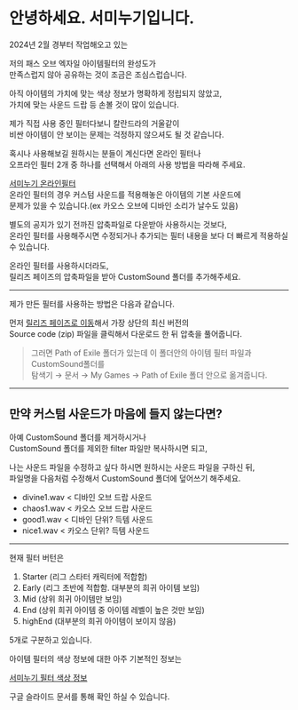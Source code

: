 # 안녕하세요. 서미누기입니다.

2024년 2월 경부터 작업해오고 있는   
   
저의 패스 오브 엑자일 아이템필터의 완성도가   
만족스럽지 않아 공유하는 것이 조금은 조심스럽습니다.   

아직 아이템의 가치에 맞는 색상 정보가 명확하게 정립되지 않았고,   
가치에 맞는 사운드 드랍 등 손볼 것이 많이 있습니다.

제가 직접 사용 중인 필터다보니 칼란드라의 거울같이   
비싼 아이템이 안 보이는 문제는 걱정하지 않으셔도 될 것 같습니다.   

혹시나 사용해보길 원하시는 분들이 계신다면 온라인 필터나   
오프라인 필터 2개 중 하나를 선택해서 아래의 사용 방법을 따라해 주세요.   

[서미누기 온라인필터](https://poe.game.daum.net/account/view-profile/seominugi/item-filters)   
온라인 필터의 경우 커스텀 사운드를 적용해놓은 아이템의 기본 사운드에   
문제가 있을 수 있습니다.(ex 카오스 오브에 디바인 소리가 날수도 있음)   

별도의 공지가 있기 전까진 압축파일로 다운받아 사용하시는 것보다,    
온라인 필터를 사용해주시면 수정되거나 추가되는 필터 내용을 보다 더 빠르게 적용하실 수 있습니다.    

온라인 필터를 사용하시더라도,   
릴리즈 페이즈의 압축파일을 받아 CustomSound 폴더를 추가해주세요.
<hr/>

제가 만든 필터를 사용하는 방법은 다음과 같습니다.

먼저 [릴리즈 페이즈로 이동](https://github.com/seominugi/seoMinugi-Filter/releases)해서 가장 상단의 최신 버전의   
Source code (zip) 파일을 클릭해서 다운로드 한 뒤 압축을 풀어줍니다.   

> 그러면 Path of Exile 폴더가 있는데 이 폴더안의 아이템 필터 파일과 CustomSound폴더를    
> 탐색기 → 문서 → My Games → Path of Exile 폴더 안으로 옮겨줍니다.

<hr/>

## 만약 커스텀 사운드가 마음에 들지 않는다면?

아예 CustomSound 폴더를 제거하시거나   
CustomSound 폴더를 제외한 filter 파일만 복사하시면 되고,   

나는 사운드 파일을 수정하고 싶다 하시면 원하시는 사운드 파일을 구하신 뒤,   
파일명을 다음처럼 수정해서 CustomSound 폴더에 덮어쓰기 해주세요.

- divine1.wav < 디바인 오브 드랍 사운드
- chaos1.wav < 카오스 오브 드랍 사운드
- good1.wav < 디바인 단위? 득템 사운드
- nice1.wav < 카오스 단위? 득템 사운드

<hr/>


현재 필터 버턴은 
1. Starter (리그 스타터 캐릭터에 적합함)   
2. Early (리그 초반에 적합함. 대부분의 희귀 아이템 보임)   
3. Mid (상위 희귀 아이템만 보임)   
4. End (상위 희귀 아이템 중 아이템 레벨이 높은 것만 보임)   
5. highEnd (대부분의 희귀 아이템이 보이지 않음)   

5개로 구분하고 있습니다.

아이템 필터의 색상 정보에 대한 아주 기본적인 정보는   

[서미누기 필터 색상 정보](https://docs.google.com/presentation/d/1Ro_Wg7Go7LfHl21reCI1-sgh7CJBXEw8-nl9-Ek0W_o/edit?usp=sharing)   

구글 슬라이드 문서를 통해 확인 하실 수 있습니다.
